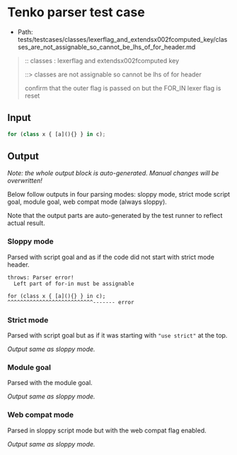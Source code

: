# Tenko parser test case

- Path: tests/testcases/classes/lexerflag_and_extendsx002fcomputed_key/classes_are_not_assignable_so_cannot_be_lhs_of_for_header.md

> :: classes : lexerflag and extendsx002fcomputed key
>
> ::> classes are not assignable so cannot be lhs of for header
>
> confirm that the outer flag is passed on but the FOR_IN lexer flag is reset

## Input

`````js
for (class x { [a](){} } in c);
`````

## Output

_Note: the whole output block is auto-generated. Manual changes will be overwritten!_

Below follow outputs in four parsing modes: sloppy mode, strict mode script goal, module goal, web compat mode (always sloppy).

Note that the output parts are auto-generated by the test runner to reflect actual result.

### Sloppy mode

Parsed with script goal and as if the code did not start with strict mode header.

`````
throws: Parser error!
  Left part of for-in must be assignable

for (class x { [a](){} } in c);
^^^^^^^^^^^^^^^^^^^^^^^^^^^------- error
`````

### Strict mode

Parsed with script goal but as if it was starting with `"use strict"` at the top.

_Output same as sloppy mode._

### Module goal

Parsed with the module goal.

_Output same as sloppy mode._

### Web compat mode

Parsed in sloppy script mode but with the web compat flag enabled.

_Output same as sloppy mode._
